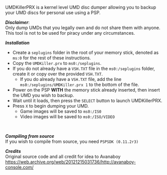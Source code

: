 UMDKillerPRX is a kernel level UMD disc dumper allowing you to backup your UMD discs for personal use using a PSP.
<br/>

***Disclaimer***: <br/>
Only dump UMDs that you legally own and do not share them with anyone. <br/>
This tool is not to be used for piracy under any circumstances.
<br/>

***Installation*** <br/>
- Create a `seplugins` folder in the root of your memory stick, denoted as `ms:0` for the rest of these instructions.
- Copy the `UMDKiller.prx` to `ms0:/seplugins`.
- If you do not already have a `VSH.TXT` file in the `ms0:/seplugins` folder, create it or copy over the provided `VSH.TXT`.
  - If you do already have a `VSH.TXT` file, add the line `ms0:/seplugins/UMDKiller.prx 1` to the bottom of the file.
- Power on the PSP **WITH** the memory stick already inserted, then insert the UMD you wish to backup. 
- Wait until it loads, then press the `SELECT` button to launch UMDKillerPRX.
- Press `X` to begin dumping your UMD.
  - Game images will be saved to `ms0:/IS0` 
  - Video images will be saved to `ms0:/ISO/VIDEO`
<br/>

***Compiling from source*** <br/>
If you wish to compile from source, you need `PSPSDK (0.11.2r3)`
<br/>

***Credits*** <br/>
Original source code and all credit for idea to Avanaboy <br/>
https://web.archive.org/web/20121215031736/http://avanaboy-console.com/